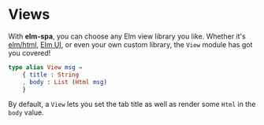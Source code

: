 # Views

With __elm-spa__, you can choose any Elm view library you like. Whether it's 
[elm/html](#), [Elm UI](#), or even your own custom library, the `View` module 
has got you covered!

```elm
type alias View msg =
    { title : String
    , body : List (Html msg)
    }
```

By default, a `View` lets you set the tab title as well as render some `Html` in
the `body` value.